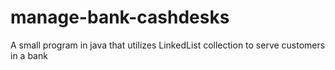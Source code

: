 # manage-bank-cashdesks
A small program in java that utilizes LinkedList collection to serve customers in a bank
